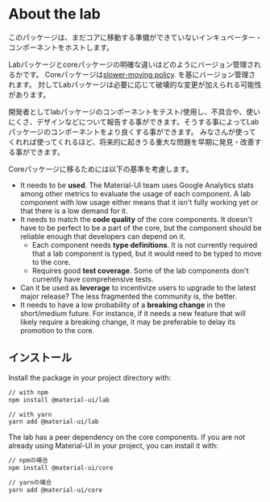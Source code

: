 # About the lab

<p class="description">このパッケージは、まだコアに移動する準備ができていないインキュベーター・コンポーネントをホストします。</p>

Labパッケージとcoreパッケージの明確な違いはどのようにバージョン管理されるかです。 Coreパッケージは[slower-moving policy](https://material-ui.com/versions/#release-frequency). を基にバージョン管理されます。 対してLabパッケージは必要に応じて破壊的な変更が加えられる可能性があります。

開発者としてlabパッケージのコンポーネントをテスト/使用し、不具合や、使いにくさ、デザインなどについて報告する事ができます。そうする事によってLab パッケージのコンポーネントをより良くする事ができます。 みなさんが使ってくれれば使ってくれるほど、将来的に起きうる重大な問題を早期に発見・改善する事ができます。

Coreパッケージに移るためには以下の基準を考慮します。

* It needs to be **used**. The Material-UI team uses Google Analytics stats among other metrics to evaluate the usage of each component. A lab component with low usage either means that it isn't fully working yet or that there is a low demand for it.
* It needs to match the **code quality** of the core components. It doesn't have to be perfect to be a part of the core, but the component should be reliable enough that developers can depend on it. 
    * Each component needs **type definitions**. It is not currently required that a lab component is typed, but it would need to be typed to move to the core.
    * Requires good **test coverage**. Some of the lab components don't currently have comprehensive tests.
* Can it be used as **leverage** to incentivize users to upgrade to the latest major release? The less fragmented the community is, the better.
* It needs to have a low probability of a **breaking change** in the short/medium future. For instance, if it needs a new feature that will likely require a breaking change, it may be preferable to delay its promotion to the core.

## インストール

Install the package in your project directory with:

```sh
// with npm
npm install @material-ui/lab

// with yarn
yarn add @material-ui/lab
```

The lab has a peer dependency on the core components. If you are not already using Material-UI in your project, you can install it with:

```sh
// npmの場合
npm install @material-ui/core

// yarnの場合
yarn add @material-ui/core
```